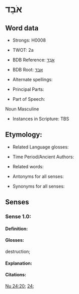 # אֹבֵד

<!-- Status: S2="NeedsEdits" -->
<!-- Lexica used for edits:   -->

## Word data

* Strongs: H0008

* TWOT: 2a

* BDB Reference: [אֹבֵד](rc://en/bdb/dict/a.ac.ab)

* BDB Root: [אבד](rc://en/bdb/dict/a.ac.aa)

* Alternate spellings:

* Principal Parts:

* Part of Speech:

Noun Masculine 

* Instances in Scripture: TBS

## Etymology:

* Related Language glosses:

* Time Period/Ancient Authors:

* Related words:

* Antonyms for all senses:

* Synonyms for all senses:

## Senses

### Sense 1.0:

#### Definition:

#### Glosses:

destruction; 

#### Explanation:

#### Citations:

[Nu 24:20](rc://he/uhb/book/num/24/20); [24](rc://he/uhb/book/num/24/24); 

